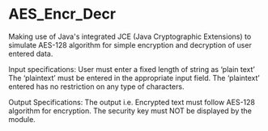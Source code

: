 # AES_Encr_Decr
Making use of Java's integrated JCE (Java Cryptographic Extensions) to simulate AES-128 algorithm for simple encryption and decryption of user entered data.

Input specifications: 
User must enter a fixed length of string as ‘plain text’
The ‘plaintext’ must be entered in the appropriate input field.
The ‘plaintext’ entered has no restriction on any type of characters. 

Output Specifications: 
The output i.e. Encrypted text must follow AES-128 algorithm for encryption. 
The security key must NOT be displayed by the module.
